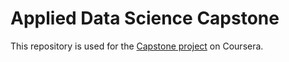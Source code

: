 # Applied Data Science Capstone

This repository is used for the [Capstone project](https://www.coursera.org/learn/applied-data-science-capstone/) on Coursera.